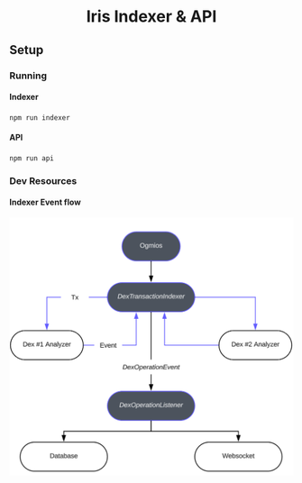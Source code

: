 <div align="center">
    <h1 align="center">Iris Indexer & API</h1>
</div>

## Setup
####

### Running
#### Indexer
`npm run indexer`

#### API
`npm run api`

### Dev Resources
#### Indexer Event flow
![Alt text](./docs/img/diagram.png?raw=true)
